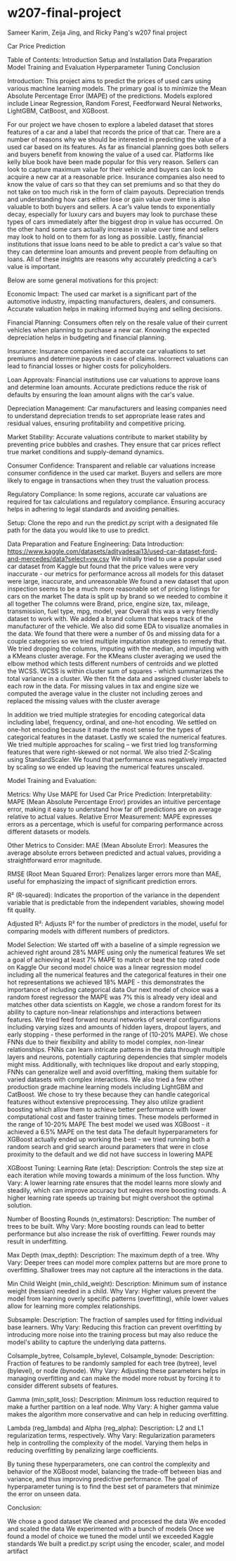 # w207-final-project
Sameer Karim, Zeija Jing, and Ricky Pang's w207 final project 

Car Price Prediction

Table of Contents:
Introduction
Setup and Installation
Data Preparation
Model Training and Evaluation
Hyperparameter Tuning
Conclusion

Introduction:
This project aims to predict the prices of used cars using various machine learning models. The primary goal is to minimize the Mean Absolute Percentage Error (MAPE) of the predictions. Models explored include Linear Regression, Random Forest, Feedforward Neural Networks, LightGBM, CatBoost, and XGBoost.

For our project we have chosen to explore a labeled dataset that stores features of a car and a label that records the price of that car. There are a number of reasons why we should be interested in predicting the value of a used car based on its features. As far as financial planning goes both sellers and buyers benefit from knowing the value of a used car. Platforms like kelly blue book have been made popular for this very reason. Sellers can look to capture maximum value for their vehicle and buyers can look to acquire a new car at a reasonable price. Insurance companies also need to know the value of cars so that they can set premiums and so that they do not take on too much risk in the form of claim payouts. Depreciation trends and understanding how cars either lose or gain value over time is also valuable to both buyers and sellers. A car’s value tends to exponentially decay, especially for luxury cars and buyers may look to purchase these types of cars immediately after the biggest drop in value has occurred. On the other hand some cars actually increase in value over time and sellers may look to hold on to them for as long as possible. Lastly, financial institutions that issue loans need to be able to predict a car’s value so that they can determine loan amounts and prevent people from defaulting on loans. All of these insights are reasons why accurately predicting a car’s value is important. 

Below are some general motivations for this project:

Economic Impact: The used car market is a significant part of the automotive industry, impacting manufacturers, dealers, and consumers. Accurate valuation helps in making informed buying and selling decisions.

Financial Planning: Consumers often rely on the resale value of their current vehicles when planning to purchase a new car. Knowing the expected depreciation helps in budgeting and financial planning.

Insurance: Insurance companies need accurate car valuations to set premiums and determine payouts in case of claims. Incorrect valuations can lead to financial losses or higher costs for policyholders.

Loan Approvals: Financial institutions use car valuations to approve loans and determine loan amounts. Accurate predictions reduce the risk of defaults by ensuring the loan amount aligns with the car's value.

Depreciation Management: Car manufacturers and leasing companies need to understand depreciation trends to set appropriate lease rates and residual values, ensuring profitability and competitive pricing.

Market Stability: Accurate valuations contribute to market stability by preventing price bubbles and crashes. They ensure that car prices reflect true market conditions and supply-demand dynamics.

Consumer Confidence: Transparent and reliable car valuations increase consumer confidence in the used car market. Buyers and sellers are more likely to engage in transactions when they trust the valuation process.

Regulatory Compliance: In some regions, accurate car valuations are required for tax calculations and regulatory compliance. Ensuring accuracy helps in adhering to legal standards and avoiding penalties.


Setup:
Clone the repo and run the predict.py script with a designated file path for the data you would like to use to predict.

Data Preparation and Feature Engineering:
Data Introduction:
https://www.kaggle.com/datasets/adityadesai13/used-car-dataset-ford-and-mercedes/data?select=vw.csv
We initially tried to use a popular used car dataset from Kaggle but found that the price values were very inaccurate - our metrics for performance across all models for this dataset were large, inaccurate, and unreasonable 
We found a new dataset that upon inspection seems to be a much more reasonable set of pricing listings for cars on the market 
The data is split up by brand so we needed to combine it all together
The columns were Brand, price, engine size, tax, mileage, transmission, fuel type, mpg, model, year
Overall this was a very friendly dataset to work with. We added a brand column that keeps track of the manufacturer of the vehicle. We also did some EDA to visualize anomalies in the data. We found that there were a number of 0s and missing data for a couple categories so we tried multiple imputation strategies to remedy that. We tried dropping the columns, imputing with the median, and imputing with a KMeans cluster average. For the KMeans cluster averaging we used the elbow method which tests different numbers of centroids and we plotted the WCSS. WCSS is within cluster sum of squares - which summarizes the total variance in a cluster. We then fit the data and assigned cluster labels to each row in the data. For missing values in tax and engine size we computed the average value in the cluster not including zeroes and replaced the missing values with the cluster average

 In addition we tried multiple strategies for encoding categorical data including label, frequency, ordinal, and one-hot encoding. We settled on one-hot encoding because it made the most sense for the types of categorical features in the dataset. Lastly we scaled the numerical features. We tried multiple approaches for scaling – we first tried log transforming features that were right-skewed or not normal. We also tried Z-Scaling using StandardScaler. We found that performance was negatively impacted by scaling so we ended up leaving the numerical features unscaled.

Model Training and Evaluation:

Metrics: 
Why Use MAPE for Used Car Price Prediction:
Interpretability: MAPE (Mean Absolute Percentage Error) provides an intuitive percentage error, making it easy to understand how far off predictions are on average relative to actual values.
Relative Error Measurement: MAPE expresses errors as a percentage, which is useful for comparing performance across different datasets or models.

Other Metrics to Consider:
MAE (Mean Absolute Error): Measures the average absolute errors between predicted and actual values, providing a straightforward error magnitude.

RMSE (Root Mean Squared Error): Penalizes larger errors more than MAE, useful for emphasizing the impact of significant prediction errors.

R² (R-squared): Indicates the proportion of the variance in the dependent variable that is predictable from the independent variables, showing model fit quality.

Adjusted R²: Adjusts R² for the number of predictors in the model, useful for comparing models with different numbers of predictors.

Model Selection:
We started off with a baseline of a simple regression we achieved right around 28% MAPE using only the numerical features
We set a goal of achieving at least 7% MAPE to match or beat the top rated code on Kaggle 
Our second model choice was a linear regression model including all the numerical features and the categorical features in their one hot representations we achieved 18% MAPE - this demonstrates the importance of including categorical data
Our next model of choice was a random forest regressor the MAPE was 7% this is already very ideal and matches other data scientists on Kaggle, we chose a random forest for its ability to capture non-linear relationships and interactions between features.
We tried feed forward neural networks of several configurations including varying sizes and amounts of hidden layers, dropout layers, and early stopping - these performed in the range of (10-20% MAPE). We chose FNNs due to their flexibility and ability to model complex, non-linear relationships. FNNs can learn intricate patterns in the data through multiple layers and neurons, potentially capturing dependencies that simpler models might miss. Additionally, with techniques like dropout and early stopping, FNNs can generalize well and avoid overfitting, making them suitable for varied datasets with complex interactions.
We also tried a few other production grade machine learning models including LightGBM and CatBoost. We chose to try these because they can handle categorical features without extensive preprocessing. They also utilize gradient boosting which allow them to achieve better performance with lower computational cost and faster training times. These models performed in the range of 10-20% MAPE 
The best model we used was XGBoost - it achieved a 6.5% MAPE on the test data
The default hyperparameters for XGBoost actually ended up working the best - we tried running both a random search and grid search around parameters that were in close proximity to the default and we did not have success in lowering MAPE


XGBoost Tuning:
Learning Rate (eta):
Description: Controls the step size at each iteration while moving towards a minimum of the loss function.
Why Vary: A lower learning rate ensures that the model learns more slowly and steadily, which can improve accuracy but requires more boosting rounds. A higher learning rate speeds up training but might overshoot the optimal solution.

Number of Boosting Rounds (n_estimators):
Description: The number of trees to be built.
Why Vary: More boosting rounds can lead to better performance but also increase the risk of overfitting. Fewer rounds may result in underfitting.

Max Depth (max_depth):
Description: The maximum depth of a tree.
Why Vary: Deeper trees can model more complex patterns but are more prone to overfitting. Shallower trees may not capture all the interactions in the data.

Min Child Weight (min_child_weight):
Description: Minimum sum of instance weight (hessian) needed in a child.
Why Vary: Higher values prevent the model from learning overly specific patterns (overfitting), while lower values allow for learning more complex relationships.

Subsample:
Description: The fraction of samples used for fitting individual base learners.
Why Vary: Reducing this fraction can prevent overfitting by introducing more noise into the training process but may also reduce the model's ability to capture the underlying data patterns.

Colsample_bytree, Colsample_bylevel, Colsample_bynode:
Description: Fraction of features to be randomly sampled for each tree (bytree), level (bylevel), or node (bynode).
Why Vary: Adjusting these parameters helps in managing overfitting and can make the model more robust by forcing it to consider different subsets of features.

Gamma (min_split_loss):
Description: Minimum loss reduction required to make a further partition on a leaf node.
Why Vary: A higher gamma value makes the algorithm more conservative and can help in reducing overfitting.

Lambda (reg_lambda) and Alpha (reg_alpha):
Description: L2 and L1 regularization terms, respectively.
Why Vary: Regularization parameters help in controlling the complexity of the model. Varying them helps in reducing overfitting by penalizing large coefficients.

By tuning these hyperparameters, one can control the complexity and behavior of the XGBoost model, balancing the trade-off between bias and variance, and thus improving predictive performance. The goal of hyperparameter tuning is to find the best set of parameters that minimize the error on unseen data.

Conclusion:

We chose a good dataset 
We cleaned and processed the data 
We encoded and scaled the data
We experimented with a bunch of models
Once we found a model of choice we tuned the model until we exceeded Kaggle standards
We built a predict.py script using the encoder, scaler, and model artifact





